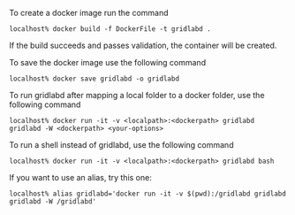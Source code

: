 To create a docker image run the command
~~~
localhost% docker build -f DockerFile -t gridlabd .
~~~
   
If the build succeeds and passes validation, the container will be created.

To save the docker image use the following command
~~~
localhost% docker save gridlabd -o gridlabd
~~~

To run gridlabd after mapping a local folder to a docker folder, use the following command
~~~
localhost% docker run -it -v <localpath>:<dockerpath> gridlabd gridlabd -W <dockerpath> <your-options>
~~~
   
To run a shell instead of gridlabd, use the following command
~~~
localhost% docker run -it -v <localpath>:<dockerpath> gridlabd bash
~~~
   
If you want to use an alias, try this one:
~~~
localhost% alias gridlabd='docker run -it -v $(pwd):/gridlabd gridlabd gridlabd -W /gridlabd'
~~~
